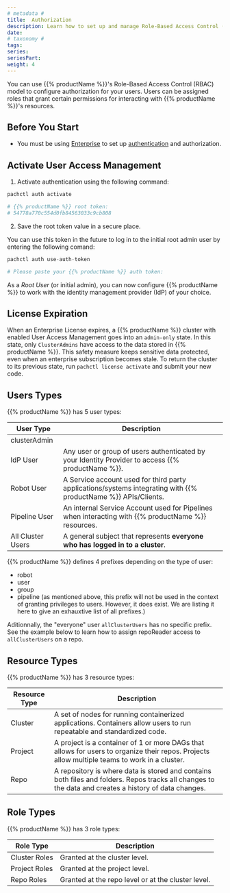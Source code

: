 ```yaml
---
# metadata # 
title:  Authorization
description: Learn how to set up and manage Role-Based Access Control (RBAC).
date: 
# taxonomy #
tags: 
series:
seriesPart:
weight: 4
---
```


You can use {{% productName %}}'s Role-Based Access Control (RBAC) model to configure authorization for your users. Users can be assigned roles that grant certain permissions for interacting with {{% productName %}}'s resources. 

## Before You Start 

- You must be using [Enterprise](/{{%release%}}/set-up/enterprise) to set up [authentication](/{{%release%}}/set-up/connectors) and authorization. 

## Activate User Access Management

1. Activate authentication using the following command:

```s
pachctl auth activate 

# {{% productName %}} root token:
# 54778a770c554d0fb84563033c9cb808
```
2. Save the root token value in a secure place.

You can use this token in the future to log in to the initial root admin user by entering the following comand: 

```s
pachctl auth use-auth-token

# Please paste your {{% productName %}} auth token:
```

As a *Root User* (or initial admin), 
you can now configure {{% productName %}} to work with
the identity management provider (IdP) of your choice.

## License Expiration 
When an Enterprise License expires, a
{{% productName %}} cluster with enabled User Access Management goes into an
`admin-only` state. In this state, only `ClusterAdmins` have
access to the data stored in {{% productName %}}. This safety measure keeps sensitive data protected, even when an enterprise subscription becomes stale. To return the cluster to its previous state, run `pachctl license activate` and submit your new code.


## Users Types
{{% productName %}} has 5 user types:

|User Type| Description|
|-|-|
|clusterAdmin| |
|IdP User| Any user or group of users authenticated by your Identity Provider to access {{% productName %}}.|
|Robot User|A Service account used for third party applications/systems integrating with {{% productName %}} APIs/Clients.|
|Pipeline User| An internal Service Account used for Pipelines when interacting with {{% productName %}} resources.|
|All Cluster Users|A general subject that represents **everyone who has logged in to a cluster**.|

  {{% productName %}} defines 4 prefixes depending on the type of user:

  - robot
  - user
  - group
  - pipeline (as mentioned above, this prefix will not be used in the context of granting privileges to users. However, it does exist. We are listing it here to give an exhauxtive list of all prefixes.)

  Aditionnally, the "everyone" user `allClusterUsers` has no specific prefix. See the example below to learn how to assign repoReader access to `allClusterUsers` on a repo.

## Resource Types
{{% productName %}} has 3 resource types:

|Resource Type| Description|
|-|-|
|Cluster| A set of nodes for running containerized applications. Containers allow users to run repeatable and standardized code. |
|Project| A project is a container of 1 or more DAGs that allows for users to organize their repos. Projects allow multiple teams to work in a cluster.|
|Repo| A repository is where data is stored and contains both files and folders. Repos tracks all changes to the data and creates a history of data changes.|

## Role Types 
{{% productName %}} has 3 role  types:

|Role Type| Description|
|-|-|
|Cluster Roles| Granted at the cluster level.|
|Project Roles| Granted at the project level.|
|Repo Roles|  Granted at the repo level or at the cluster level.|
